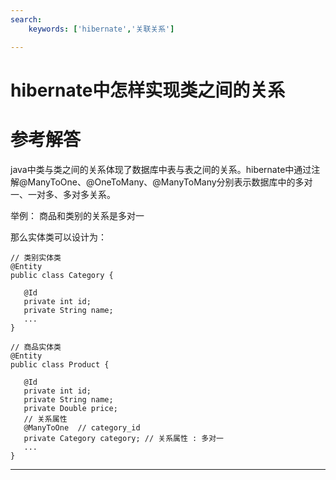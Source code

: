 ```yaml
---
search:
    keywords: ['hibernate','关联关系']

---
```



# hibernate中怎样实现类之间的关系


# 参考解答

java中类与类之间的关系体现了数据库中表与表之间的关系。hibernate中通过注解@ManyToOne、@OneToMany、@ManyToMany分别表示数据库中的多对一、一对多、多对多关系。

举例：
商品和类别的关系是多对一

那么实体类可以设计为：


```
// 类别实体类
@Entity
public class Category {
  
   @Id
   private int id;
   private String name;
   ...
}

```


	

```
// 商品实体类
@Entity
public class Product {

   @Id
   private int id;
   private String name;
   private Double price;
   // 关系属性
   @ManyToOne  // category_id
   private Category category; // 关系属性 : 多对一	
   ...
}

```
---

